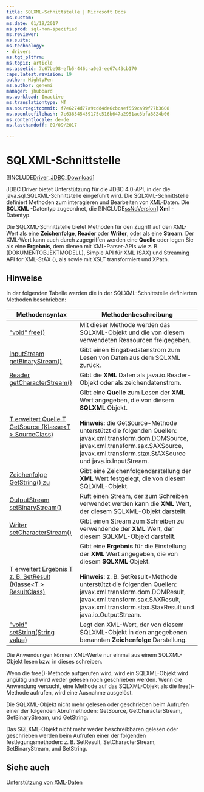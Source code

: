 ```yaml
---
title: SQLXML-Schnittstelle | Microsoft Docs
ms.custom: 
ms.date: 01/19/2017
ms.prod: sql-non-specified
ms.reviewer: 
ms.suite: 
ms.technology:
- drivers
ms.tgt_pltfrm: 
ms.topic: article
ms.assetid: 7c67be98-efb5-446c-a0e3-ee67c43cb170
caps.latest.revision: 19
author: MightyPen
ms.author: genemi
manager: jhubbard
ms.workload: Inactive
ms.translationtype: MT
ms.sourcegitcommit: f7e6274d77a9cdd4de6cbcaef559ca99f77b3608
ms.openlocfilehash: 7c636345439175c516b647a2951ac3bfa8824b06
ms.contentlocale: de-de
ms.lasthandoff: 09/09/2017

---
```

# <a name="sqlxml-interface"></a>SQLXML-Schnittstelle
[!INCLUDE[Driver_JDBC_Download](../../includes/driver_jdbc_download.md)]

  JDBC Driver bietet Unterstützung für die JDBC 4.0-API, in der die java.sql.SQLXML-Schnittstelle eingeführt wird. Die SQLXML-Schnittstelle definiert Methoden zum interagieren und Bearbeiten von XML-Daten. Die **SQLXML** -Datentyp zugeordnet, die [!INCLUDE[ssNoVersion](../../includes/ssnoversion_md.md)] **Xml** -Datentyp.  
  
 Die SQLXML-Schnittstelle bietet Methoden für den Zugriff auf den XML-Wert als eine **Zeichenfolge**, **Reader** oder **Writer**, oder als eine **Stream**. Der XML-Wert kann auch durch zugegriffen werden eine **Quelle** oder legen Sie als eine **Ergebnis**, dem dienen mit XML-Parser-APIs wie z. B. (DOKUMENTOBJEKTMODELL), Simple API für XML (SAX) und Streaming API for XML-StAX (), als sowie mit XSLT transformiert und XPath.  
  
## <a name="remarks"></a>Hinweise  
 In der folgenden Tabelle werden die in der SQLXML-Schnittstelle definierten Methoden beschrieben:  
  
|Methodensyntax|Methodenbeschreibung|  
|-------------------|------------------------|  
|["void" free()](http://go.microsoft.com/fwlink/?LinkId=131685)|Mit dieser Methode werden das SQLXML-Objekt und die von diesem verwendeten Ressourcen freigegeben.|  
|[InputStream getBinaryStream()](http://go.microsoft.com/fwlink/?LinkId=131754)|Gibt einen Eingabedatenstrom zum Lesen von Daten aus dem SQLXML zurück.|  
|[Reader getCharacterStream()](http://go.microsoft.com/fwlink/?LinkId=131755)|Gibt die **XML** Daten als java.io.Reader-Objekt oder als zeichendatenstrom.|  
|[T erweitert Quelle T GetSource (Klasse\<T > SourceClass)](http://go.microsoft.com/fwlink/?LinkId=131756)|Gibt eine **Quelle** zum Lesen der **XML** Wert angegeben, die von diesem **SQLXML** Objekt.<br /><br /> **Hinweis:** die GetSource-Methode unterstützt die folgenden Quellen: javax.xml.transform.dom.DOMSource, javax.xml.transform.sax.SAXSource, javax.xml.transform.stax.StAXSource und java.io.InputStream.|  
|[Zeichenfolge GetString() zu](http://go.microsoft.com/fwlink/?LinkId=131757)|Gibt eine Zeichenfolgendarstellung der **XML** Wert festgelegt, die von diesem SQLXML-Objekt.|  
|[OutputStream setBinaryStream()](http://go.microsoft.com/fwlink/?LinkId=131758)|Ruft einen Stream, der zum Schreiben verwendet werden kann die **XML** Wert, der diesem SQLXML-Objekt darstellt.|  
|[Writer setCharacterStream()](http://go.microsoft.com/fwlink/?LinkId=131759)|Gibt einen Stream zum Schreiben zu verwendende der **XML** Wert, der diesem SQLXML-Objekt darstellt.|  
|[T erweitert Ergebnis T z. B. SetResult (Klasse\<T > ResultClass)](http://go.microsoft.com/fwlink/?LinkId=131760)|Gibt eine **Ergebnis** für die Einstellung der **XML** Wert angegeben, die von diesem **SQLXML** Objekt.<br /><br /> **Hinweis:** z. B. SetResult-Methode unterstützt die folgenden Quellen: javax.xml.transform.dom.DOMResult, javax.xml.transform.sax.SAXResult, javax.xml.transform.stax.StaxResult und java.io.OutputStream.|  
|["void" setString(String value)](http://go.microsoft.com/fwlink/?LinkId=131762)|Legt den XML-Wert, der von diesem SQLXML-Objekt in den angegebenen benannten **Zeichenfolge** Darstellung.|  
  
 Die Anwendungen können XML-Werte nur einmal aus einem SQLXML-Objekt lesen bzw. in dieses schreiben.  
  
 Wenn die free()-Methode aufgerufen wird, wird ein SQLXML-Objekt wird ungültig und wird weder gelesen noch geschrieben werden. Wenn die Anwendung versucht, eine Methode auf das SQLXML-Objekt als die free()-Methode aufrufen, wird eine Ausnahme ausgelöst.  
  
 Die SQLXML-Objekt nicht mehr gelesen oder geschrieben beim Aufrufen einer der folgenden Abrufmethoden: GetSource, GetCharacterStream, GetBinaryStream, und GetString.  
  
 Das SQLXML-Objekt nicht mehr weder beschreibbaren gelesen oder geschrieben werden beim Aufrufen einer der folgenden festlegungsmethoden: z. B. SetResult, SetCharacterStream, SetBinaryStream, und SetString.  
  
## <a name="see-also"></a>Siehe auch  
 [Unterstützung von XML-Daten](../../connect/jdbc/supporting-xml-data.md)  
  
  

